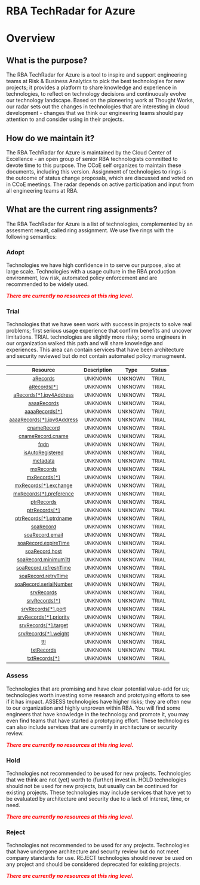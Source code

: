 
RBA TechRadar for Azure
=======================

# Overview

## What is the purpose?


The RBA TechRadar for Azure is a tool to inspire and support engineering teams at Risk & Business Analytics to pick the best technologies for new projects; it provides a platform to share knowledge and experience in technologies, to reflect on technology decisions and continuously evolve our technology landscape.  Based on the pioneering work at Thought Works, our radar sets out the changes in technologies that are interesting in cloud development - changes that we think our engineering teams should pay attention to and consider using in their projects.
## How do we maintain it?


The RBA TechRadar for Azure is maintained by the Cloud Center of Excellence - an open group of senior RBA technologists committed to devote time to this purpose.  The CCoE self organizes to maintain these documents, including this version.  Assignment of technologies to rings is the outcome of status change proposals, which are discussed and voted on in CCoE meetings.  The radar depends on active participation and input from all engineering teams at RBA.
## What are the current ring assignments?


The RBA TechRadar for Azure is a list of technologies, complemented by an assesment result, called ring assignment.  We use five rings with the following semantics:
### Adopt


Technologies we have high confidence in to serve our purpose, also at large scale.  Technologies with a usage culture in the RBA production environment, low risk, automated policy enforcement and are recommended to be widely used.  
  
***<font color="red"> There are currently no resources at this ring level. </font>***
### Trial


Technologies that we have seen work with success in projects to solve real problems;  first serious usage experience that confirm benefits and uncover limitations.  TRIAL technologies are slightly more risky; some engineers in our organization walked this path and will share knowledge and experiences.  This area can contain services that have been architecture and security reviewed but do not contain automated policy managmeent.  

|<sub>Resource</sub>|<sub>Description</sub>|<sub>Type</sub>|<sub>Status</sub>|
| :---: | :---: | :---: | :---: |
|<sub>[aRecords](https://github.com/openrba/python-azure-techradar/tree/master/Microsoft.Network/privateDnsZones/TXT/aRecords)</sub>|<sub>UNKNOWN</sub>|<sub>UNKNOWN</sub>|<sub>TRIAL</sub>|
|<sub>[aRecords[*]](https://github.com/openrba/python-azure-techradar/tree/master/Microsoft.Network/privateDnsZones/TXT/aRecords[*])</sub>|<sub>UNKNOWN</sub>|<sub>UNKNOWN</sub>|<sub>TRIAL</sub>|
|<sub>[aRecords[*].ipv4Address](https://github.com/openrba/python-azure-techradar/tree/master/Microsoft.Network/privateDnsZones/TXT/aRecords[*].ipv4Address)</sub>|<sub>UNKNOWN</sub>|<sub>UNKNOWN</sub>|<sub>TRIAL</sub>|
|<sub>[aaaaRecords](https://github.com/openrba/python-azure-techradar/tree/master/Microsoft.Network/privateDnsZones/TXT/aaaaRecords)</sub>|<sub>UNKNOWN</sub>|<sub>UNKNOWN</sub>|<sub>TRIAL</sub>|
|<sub>[aaaaRecords[*]](https://github.com/openrba/python-azure-techradar/tree/master/Microsoft.Network/privateDnsZones/TXT/aaaaRecords[*])</sub>|<sub>UNKNOWN</sub>|<sub>UNKNOWN</sub>|<sub>TRIAL</sub>|
|<sub>[aaaaRecords[*].ipv6Address](https://github.com/openrba/python-azure-techradar/tree/master/Microsoft.Network/privateDnsZones/TXT/aaaaRecords[*].ipv6Address)</sub>|<sub>UNKNOWN</sub>|<sub>UNKNOWN</sub>|<sub>TRIAL</sub>|
|<sub>[cnameRecord](https://github.com/openrba/python-azure-techradar/tree/master/Microsoft.Network/privateDnsZones/TXT/cnameRecord)</sub>|<sub>UNKNOWN</sub>|<sub>UNKNOWN</sub>|<sub>TRIAL</sub>|
|<sub>[cnameRecord.cname](https://github.com/openrba/python-azure-techradar/tree/master/Microsoft.Network/privateDnsZones/TXT/cnameRecord.cname)</sub>|<sub>UNKNOWN</sub>|<sub>UNKNOWN</sub>|<sub>TRIAL</sub>|
|<sub>[fqdn](https://github.com/openrba/python-azure-techradar/tree/master/Microsoft.Network/privateDnsZones/TXT/fqdn)</sub>|<sub>UNKNOWN</sub>|<sub>UNKNOWN</sub>|<sub>TRIAL</sub>|
|<sub>[isAutoRegistered](https://github.com/openrba/python-azure-techradar/tree/master/Microsoft.Network/privateDnsZones/TXT/isAutoRegistered)</sub>|<sub>UNKNOWN</sub>|<sub>UNKNOWN</sub>|<sub>TRIAL</sub>|
|<sub>[metadata](https://github.com/openrba/python-azure-techradar/tree/master/Microsoft.Network/privateDnsZones/TXT/metadata)</sub>|<sub>UNKNOWN</sub>|<sub>UNKNOWN</sub>|<sub>TRIAL</sub>|
|<sub>[mxRecords](https://github.com/openrba/python-azure-techradar/tree/master/Microsoft.Network/privateDnsZones/TXT/mxRecords)</sub>|<sub>UNKNOWN</sub>|<sub>UNKNOWN</sub>|<sub>TRIAL</sub>|
|<sub>[mxRecords[*]](https://github.com/openrba/python-azure-techradar/tree/master/Microsoft.Network/privateDnsZones/TXT/mxRecords[*])</sub>|<sub>UNKNOWN</sub>|<sub>UNKNOWN</sub>|<sub>TRIAL</sub>|
|<sub>[mxRecords[*].exchange](https://github.com/openrba/python-azure-techradar/tree/master/Microsoft.Network/privateDnsZones/TXT/mxRecords[*].exchange)</sub>|<sub>UNKNOWN</sub>|<sub>UNKNOWN</sub>|<sub>TRIAL</sub>|
|<sub>[mxRecords[*].preference](https://github.com/openrba/python-azure-techradar/tree/master/Microsoft.Network/privateDnsZones/TXT/mxRecords[*].preference)</sub>|<sub>UNKNOWN</sub>|<sub>UNKNOWN</sub>|<sub>TRIAL</sub>|
|<sub>[ptrRecords](https://github.com/openrba/python-azure-techradar/tree/master/Microsoft.Network/privateDnsZones/TXT/ptrRecords)</sub>|<sub>UNKNOWN</sub>|<sub>UNKNOWN</sub>|<sub>TRIAL</sub>|
|<sub>[ptrRecords[*]](https://github.com/openrba/python-azure-techradar/tree/master/Microsoft.Network/privateDnsZones/TXT/ptrRecords[*])</sub>|<sub>UNKNOWN</sub>|<sub>UNKNOWN</sub>|<sub>TRIAL</sub>|
|<sub>[ptrRecords[*].ptrdname](https://github.com/openrba/python-azure-techradar/tree/master/Microsoft.Network/privateDnsZones/TXT/ptrRecords[*].ptrdname)</sub>|<sub>UNKNOWN</sub>|<sub>UNKNOWN</sub>|<sub>TRIAL</sub>|
|<sub>[soaRecord](https://github.com/openrba/python-azure-techradar/tree/master/Microsoft.Network/privateDnsZones/TXT/soaRecord)</sub>|<sub>UNKNOWN</sub>|<sub>UNKNOWN</sub>|<sub>TRIAL</sub>|
|<sub>[soaRecord.email](https://github.com/openrba/python-azure-techradar/tree/master/Microsoft.Network/privateDnsZones/TXT/soaRecord.email)</sub>|<sub>UNKNOWN</sub>|<sub>UNKNOWN</sub>|<sub>TRIAL</sub>|
|<sub>[soaRecord.expireTime](https://github.com/openrba/python-azure-techradar/tree/master/Microsoft.Network/privateDnsZones/TXT/soaRecord.expireTime)</sub>|<sub>UNKNOWN</sub>|<sub>UNKNOWN</sub>|<sub>TRIAL</sub>|
|<sub>[soaRecord.host](https://github.com/openrba/python-azure-techradar/tree/master/Microsoft.Network/privateDnsZones/TXT/soaRecord.host)</sub>|<sub>UNKNOWN</sub>|<sub>UNKNOWN</sub>|<sub>TRIAL</sub>|
|<sub>[soaRecord.minimumTtl](https://github.com/openrba/python-azure-techradar/tree/master/Microsoft.Network/privateDnsZones/TXT/soaRecord.minimumTtl)</sub>|<sub>UNKNOWN</sub>|<sub>UNKNOWN</sub>|<sub>TRIAL</sub>|
|<sub>[soaRecord.refreshTime](https://github.com/openrba/python-azure-techradar/tree/master/Microsoft.Network/privateDnsZones/TXT/soaRecord.refreshTime)</sub>|<sub>UNKNOWN</sub>|<sub>UNKNOWN</sub>|<sub>TRIAL</sub>|
|<sub>[soaRecord.retryTime](https://github.com/openrba/python-azure-techradar/tree/master/Microsoft.Network/privateDnsZones/TXT/soaRecord.retryTime)</sub>|<sub>UNKNOWN</sub>|<sub>UNKNOWN</sub>|<sub>TRIAL</sub>|
|<sub>[soaRecord.serialNumber](https://github.com/openrba/python-azure-techradar/tree/master/Microsoft.Network/privateDnsZones/TXT/soaRecord.serialNumber)</sub>|<sub>UNKNOWN</sub>|<sub>UNKNOWN</sub>|<sub>TRIAL</sub>|
|<sub>[srvRecords](https://github.com/openrba/python-azure-techradar/tree/master/Microsoft.Network/privateDnsZones/TXT/srvRecords)</sub>|<sub>UNKNOWN</sub>|<sub>UNKNOWN</sub>|<sub>TRIAL</sub>|
|<sub>[srvRecords[*]](https://github.com/openrba/python-azure-techradar/tree/master/Microsoft.Network/privateDnsZones/TXT/srvRecords[*])</sub>|<sub>UNKNOWN</sub>|<sub>UNKNOWN</sub>|<sub>TRIAL</sub>|
|<sub>[srvRecords[*].port](https://github.com/openrba/python-azure-techradar/tree/master/Microsoft.Network/privateDnsZones/TXT/srvRecords[*].port)</sub>|<sub>UNKNOWN</sub>|<sub>UNKNOWN</sub>|<sub>TRIAL</sub>|
|<sub>[srvRecords[*].priority](https://github.com/openrba/python-azure-techradar/tree/master/Microsoft.Network/privateDnsZones/TXT/srvRecords[*].priority)</sub>|<sub>UNKNOWN</sub>|<sub>UNKNOWN</sub>|<sub>TRIAL</sub>|
|<sub>[srvRecords[*].target](https://github.com/openrba/python-azure-techradar/tree/master/Microsoft.Network/privateDnsZones/TXT/srvRecords[*].target)</sub>|<sub>UNKNOWN</sub>|<sub>UNKNOWN</sub>|<sub>TRIAL</sub>|
|<sub>[srvRecords[*].weight](https://github.com/openrba/python-azure-techradar/tree/master/Microsoft.Network/privateDnsZones/TXT/srvRecords[*].weight)</sub>|<sub>UNKNOWN</sub>|<sub>UNKNOWN</sub>|<sub>TRIAL</sub>|
|<sub>[ttl](https://github.com/openrba/python-azure-techradar/tree/master/Microsoft.Network/privateDnsZones/TXT/ttl)</sub>|<sub>UNKNOWN</sub>|<sub>UNKNOWN</sub>|<sub>TRIAL</sub>|
|<sub>[txtRecords](https://github.com/openrba/python-azure-techradar/tree/master/Microsoft.Network/privateDnsZones/TXT/txtRecords)</sub>|<sub>UNKNOWN</sub>|<sub>UNKNOWN</sub>|<sub>TRIAL</sub>|
|<sub>[txtRecords[*]](https://github.com/openrba/python-azure-techradar/tree/master/Microsoft.Network/privateDnsZones/TXT/txtRecords[*])</sub>|<sub>UNKNOWN</sub>|<sub>UNKNOWN</sub>|<sub>TRIAL</sub>|

### Assess


Technologies that are promising and have clear potential value-add for us; technologies worth investing some research and prototyping efforts to see if it has impact.  ASSESS technologies have higher risks;  they are often new to our organization and highly unproven within RBA.  You will find some engineers that have knowledge in the technology and promote it, you may even find teams that have started a prototyping effort.  These technologies can also include services that are currently in architecture or security review.  
  
***<font color="red"> There are currently no resources at this ring level. </font>***
### Hold


Technologies not recommended to be used for new projects. Technologies that we think are not (yet) worth to (further) invest in.  HOLD technologies should not be used for new projects, but usually can be continued for existing projects.  These technologies may include services that have yet to be evaluated by architecture and security due to a lack of interest, time, or need.  
  
***<font color="red"> There are currently no resources at this ring level. </font>***
### Reject


Technologies not recommended to be used for any projects. Technologies that have undergone architecture and security review but do not meet company standards for use.  REJECT technologies should never be used on any project and should be considered deprecated for existing projects.  
  
***<font color="red"> There are currently no resources at this ring level. </font>***